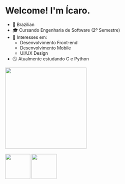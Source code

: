 # Welcome! I'm Ícaro.

- 📍 Brazilian
- 🎓 Cursando Engenharia de Software (2º Semestre)
- 🎯 Interesses em:
   - Desenvolvimento Front-end
   - Desenvolvimento Mobile
   - UI/UX Design
- 🕓 Atualmente estudando C e Python

<div>
  <img height="260cm" align="center" src="https://github-readme-stats.vercel.app/api/top-langs/?username=icaropvn&theme=gotham&hide_border=true&layout=donut">
</div>

<div style="display: inline_block"><br>
  <img align="center" height="80" width="80" src="https://cdn.jsdelivr.net/gh/devicons/devicon/icons/c/c-original.svg">
  <img align="center" height="80" width="80" src="https://cdn.jsdelivr.net/gh/devicons/devicon/icons/python/python-original.svg">
</div>
            
          
          
